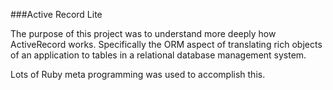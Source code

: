 ###Active Record Lite

The purpose of this project was to understand more deeply how ActiveRecord works. Specifically the ORM aspect of translating rich objects of an application to tables in a relational database management system. 

Lots of Ruby meta programming was used to accomplish this.
